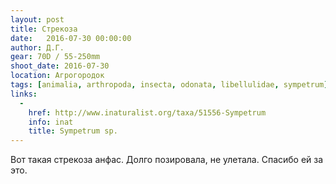 ```yaml
---
layout: post
title: Стрекоза
date:   2016-07-30 00:00:00
author: Д.Г.
gear: 70D / 55-250mm
shoot_date: 2016-07-30
location: Агрогородок
tags: [animalia, arthropoda, insecta, odonata, libellulidae, sympetrum]
links:
  -
    href: http://www.inaturalist.org/taxa/51556-Sympetrum
    info: inat
    title: Sympetrum sp.
---
```


Вот такая стрекоза анфас. Долго позировала, не улетала. Спасибо ей за это.
